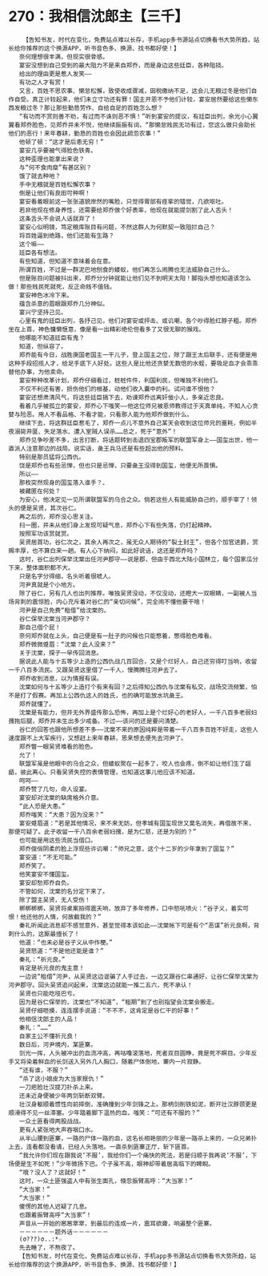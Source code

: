 # 270：我相信沈郎主【三千】
        【告知书友，时代在变化，免费站点难以长存，手机app多书源站点切换看书大势所趋，站长给你推荐的这个换源APP，听书音色多、换源、找书都好使！】
       奈何理想很丰满，但现实很骨感。
       宴安没想到自己受到的最大阻力不是来自郑乔，而是身边这些廷臣，各种阻挠。
       给出的理由更是惹人发笑——
       有功之人才有赏！
       又言，百姓不思农事、懒怠松懈，致使收成骤减，田税缴纳不足，这会儿无粮过冬是他们自作自受。真正计较起来，他们未立寸功还有罪！国主开恩不予他们计较，宴安居然要给这些懒东西发粮过冬？那让那些勤恳劳作、自给自足的百姓怎么想？
       “有功而不赏则善不劝，有过而不诛则恶不惧！”听到宴安的提议，有廷臣出列，余光小心翼翼看郑乔脸色，见郑乔并未不悦，他继续振振有词，“那懒怠贱民无功有过，您这么做只会助长他们的恶行！来年春耕，勤恳的百姓也会因此疏忽农事！”
       他顿了顿：“这才是后患无穷！”
       宴安几乎要被气得脸色铁青。
       这种歪理也能拿出来说？
       与“何不食肉糜”有甚区别？
       饿了就去种地？
       手中无粮就是百姓松懈农事？
       倒是让他们有良田可种啊！
       宴安看着眼前这一张张道貌岸然的嘴脸，只觉得胃部有痉挛的错觉，几欲呕吐。
       若非他现在修身养性，还需要给郑乔做个好表率，他现在就能提剑割了此人舌头！
       这条舌头不会说人话就弃了！
       宴安心似明镜，笃定粮库账目有问题，不然这群人为何默契一致阻拦自己？
       将百姓逼到绝路，他们还能有生路？
       这个嘛——
       廷臣各有想法。
       有些知道，但知道不意味着会在意。
       所谓百姓，不过是一群泥巴地刨食的蝼蚁，他们再怎么闹腾也无法威胁自己什么。
       但是账目问题被抖出来，郑乔分分钟就能让他们见不到明天太阳！脚指头想也知道该怎么做！那些贱民死就死，反正命贱不值钱。
       宴安神色冰冷下来。
       蕴含杀意的眉眼跟郑乔几分神似。
       宴兴宁坚持己见。
       心里有鬼的廷臣出列，各抒己见，他们对宴安或抨击、或讥嘲，各个吵得脸红脖子粗。郑乔坐在上首，神色慵懒惬意，像是看一出精彩绝伦但看多了又很无聊的猴戏。
       他哪能不知道廷臣有鬼？
       知道，但纵容了。
       郑乔能有今日，战胜庚国老国主一干儿子，登上国主之位，除了跟王太后联手，还有便是用这种手段招揽人才，给足手底下人好处。这些人是比他还贪婪无数倍的水蛭，要吸足血才会乖乖替他办事，为他卖命。
       宴安种种改革计划，郑乔仔细看过，桩桩件件，利国利民，但唯独不利他们。
       不仅不利还有害，损伤他们的根基，动他们收入囊中的利。试问谁不恨他？
       宴安还想肃清风气，将这些廷臣搞下去，劝谏郑乔远离奸佞小人，多亲近忠良。
       看着几乎被孤立的宴安，郑乔心下嗤笑——他这位师兄被恩师教得过于天真单纯，不知人心贪婪与险恶。用人不看品格、不看才能，只看那人能为他郑乔做到什么。
       继续下去，将这群廷臣惹毛了，郑乔一点儿不意外自己某天会收到这位师兄的噩耗，例如半夜溺毙井匽、失足落水、遭入室贼人误杀……总之，死于“意外”！
       郑乔见争吵差不多，出言打断，将话题转到击退四宝郡叛军的联盟军身上——国玺出世，他一直派人注意那边的战局。说实话，彘王兵马还是有些超出他的预料。
       特别是那员猛将公西仇。
       饶是郑乔也有些忌惮，但也只是忌惮，只要彘王没得到国玺，他便无所畏惧。
       所以——
       那枚突然现身的国玺落入谁手？、
       被藏匿在何处？
       为安心，他决定见一见所谓联盟军的乌合之众。倘若这些人有能威胁自己的，顺手宰了！领头的便是吴贤，其次谷仁。
       再之后的，郑乔没心思关注。
       扫一圈，并未从他们身上发现可疑气息，郑乔心下有些失落，仍打起精神。
       按照军功该赏就赏。
       吴贤居首功，谷仁次之，其余人再次之，虽无众人期待的“裂土封王”，但各个加官进爵，赏赐丰厚，也不算白来一趟。有人心下纳闷，如此好说话，这还是郑乔吗？
       这时，谷仁出列保举沈棠出任河尹郡守——说是郡，但由于西北大陆小国林立，每个国家瓜分下来，整体面积都不大。
       只是名字分得细，名头听着很唬人。
       河尹真就是个小地方。
       除了谷仁，另有几人也出列推荐。唯独吴贤没动，不仅没动，还瞪大一双眼睛，一副被人当场背刺的震惊脸，内心充斥着对谷仁的“亲切问候”，完全闹不懂他要干啥！
       河尹是自己免费“租借”给沈棠的。
       谷仁保举沈棠当河尹郡守？
       那自己借个屁！
       奈何郑乔就在上头，自己便是有一肚子的问候也只能憋着，憋得脸色难看。
       郑乔微微蹙眉：“沈棠？此人没来？”
       关于沈棠，探子一早传回消息。
       据说此人能与十五等少上造的公西仇战几百回合，又是个烂好人，自己还穷得叮当响，收留一千八百多流民。又跟吴贤这里借了一千人，慢腾腾往河尹去了。
       郑乔收到消息，以为情报有误。
       沈棠如何与十五等少上造打个有来有回？之后得知公西仇与沈棠有私交，战场交流频繁，怕不是打了假赛。再加上公西仇这人的姓氏，也的确可能放水坑彘王。
       郑乔就懂了。
       沈棠是有能力，但并无外界盛传那么恐怖，再加上是个烂好心的老好人，一千八百多老弱妇孺拖后腿，郑乔并未生出多少戒备。不过——该问的还是要问清楚。
       谷仁的回答也跟他所想差不多——沈棠不来的原因纯粹是带着一千八百多百姓不好走，这些人速度跟不上大军疾行，又想赶上来年春耕，思来想去便先去河尹了。
       郑乔瞥一眼吴贤难看的脸色。
       允了！
       联盟军虽是他眼中的乌合之众，但蝼蚁聚在一起多了，咬人也会疼，倒不如让他们生了龃龉，彼此离心。只看吴贤失控的表情管理，也知道这事儿他应该不知道。
       呵呵——
       郑乔赞了几句，命人设宴。
       宴安却对沈棠的缺席格外介意。
       “此人恐是大患。”
       郑乔嗤笑：“大患？因为没来？”
       宴安蹙眉道：“若是其他情况，来不来无妨，但孝城有国玺现世又莫名消失，再借故不来，那便可疑了。此子收留一千八百余老弱妇孺，是为仁慈，还是为别的？”
       也可能是用这些流民当借口。
       郑乔俊俏阴柔的脸上浮现些许讥嘲：“师兄之意，这个十二岁的少年拿到了国玺？”
       宴安道：“不无可能。”
       郑乔笑了。
       他笑宴安不懂国玺。
       宴安却愁郑乔自负。
       不管如何，沈棠的名分定下来了。
       除了盟主吴贤，无人受伤！
       梆梆梆梆，吴贤将桌案拍得震天响，放弃了多年修养，口中怒吼喷火：“谷子义，着实可恨！他还他的人情，何故截我的？”
       秦礼听闻此消息却不感觉意外，甚至觉得本该如此——沈棠帐下可是有个“恶谋”祈元良啊，背刺什么的，这厮最擅长了！
       他道：“也未必是谷子义从中作梗。”
       吴贤怒道：“不是他还能是谁？”
       秦礼：“祈元良。”
       肯定是祈元良的鬼主意！
       一边说“租借”河尹，从吴贤这边诓骗了人手过去，一边又跟谷仁串通好，让谷仁保举沈棠为河尹郡守。回头吴贤追问起来，沈棠这边就能一推二五六，死不承认！
       吴贤也只能吃哑巴亏。
       因为是谷仁保举的，沈棠也“不知道”，“租期”到了也别指望会沈棠会搬走。
       吴贤仔细咂摸，连连摆手说道：“不不不，这肯定是谷仁干的好事！”
       他相信沈郎主的人品！
       秦礼：“……”
       自家主公不懂祈元良！
       数日后，河尹境内，某匪寨。
       剑光一挥，人头被冲出的血流冲高，再咕噜滚落地，死者双目圆睁，竟是死不瞑目。少年反手又将染着鲜血的长剑送入另外几人胸口，随着尸体倒地，寨内一片寂静。
       “还有谁，不服？”
       “杀了这小娘皮为大当家报仇！”
       一刀疤脸壮汉提刀扑杀上来。
       还未近身便被少年两剑斩断双臂。
       壮汉身躯顺着惯性向前摔倒，准确撞到少年剑锋之上。那柄剑削铁如泥，断开壮汉脖颈更是顺滑得不见一丝滞塞。少年踏着脚下温热的血，嗤笑：“可还有不服的？”
       一众土匪看得两股战战。
       更有人紧张地大声吞咽口水。
       从半山腰到匪寨，一路的尸体一路的血，这名长相艳丽的少年是一路杀上来的，一众兄弟扑上去，连看都没看请，已经人头落地。一直杀到匪寨正厅，斩下匪首。
       “我允许你们现在跟我说‘不服’，我给你们一个痛快的死法，若是归顺于我再说‘不服’，下场便是生不如死！”少年微扬下巴。个子虽不高，眼神却带着居高临下的睥睨。
       “哦？没人了？这就好！”
       这时，一众土匪强盗人中有张生面孔，倏忽振臂高呼：“大当家！”
       “大当家！”
       “大当家！”
       傻愣的其他人迟疑了几息。
       也跟着振臂高呼“大当家”！
       声音从一开始的窸窸窣窣，到最后的连成一片，震耳欲聋，响遍整个匪寨。
       －－－－－－题外话－－－－－－
       (σ???)σ..:*☆
       先去睡了，不熬夜了。
       【告知书友，时代在变化，免费站点难以长存，手机app多书源站点切换看书大势所趋，站长给你推荐的这个换源APP，听书音色多、换源、找书都好使！】